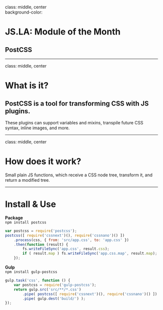 
class: middle, center  
background-color: 

# JS.LA: Module of the Month
## PostCSS


---
class: middle, center

# What is it?
## PostCSS is a tool for transforming CSS with JS plugins. 
These plugins can support variables and mixins, transpile future CSS syntax, inline images, and more.


---
class: middle, center

# How does it work?
Small plain JS functions, which receive a CSS node tree, transform it, and return a modified tree.


---
# Install & Use

__Package__  
```npm install postcss```  
```javascript
var postcss = require('postcss');
postcss([ require('cssnext')(), require('cssnano')() ])
    .process(css, { from: 'src/app.css', to: 'app.css' })
    .then(function (result) {
        fs.writeFileSync('app.css', result.css);
        if ( result.map ) fs.writeFileSync('app.css.map', result.map);
    });
```

__Gulp__  
```npm install gulp-postcss```  

```javascript
gulp.task('css', function () {
    var postcss = require('gulp-postcss');
    return gulp.src('src/**/*.css')
        .pipe( postcss([ require('cssnext')(), require('cssnano')() ]) )
        .pipe( gulp.dest('build/') );
});
```
